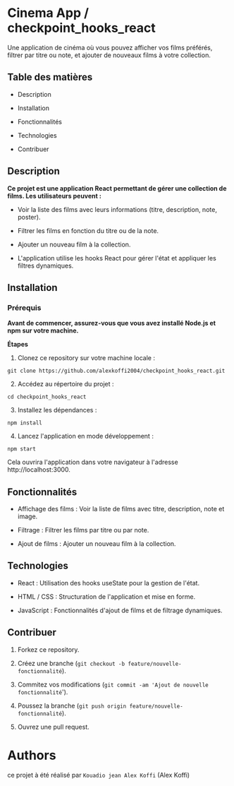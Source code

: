 # Cinema App / checkpoint_hooks_react
Une application de cinéma où vous pouvez afficher vos films préférés, filtrer par titre ou note, et ajouter de nouveaux films à votre collection.

## Table des matières
- Description

- Installation

- Fonctionnalités

- Technologies

- Contribuer

## Description
**Ce projet est une application React permettant de gérer une collection de films. Les utilisateurs peuvent :**

- Voir la liste des films avec leurs informations (titre, description, note, poster).

- Filtrer les films en fonction du titre ou de la note.

- Ajouter un nouveau film à la collection.

- L'application utilise les hooks React pour gérer l'état et appliquer les filtres dynamiques.

## Installation
### Prérequis
**Avant de commencer, assurez-vous que vous avez installé Node.js et npm sur votre machine.**

**Étapes**
1. Clonez ce repository sur votre machine locale :

```
git clone https://github.com/alexkoffi2004/checkpoint_hooks_react.git
```
2. Accédez au répertoire du projet :

```cd checkpoint_hooks_react```

3. Installez les dépendances :

```
npm install
```
4. Lancez l'application en mode développement :
```
npm start
```
Cela ouvrira l'application dans votre navigateur à l'adresse http://localhost:3000.

## Fonctionnalités
- Affichage des films : Voir la liste de films avec titre, description, note et image.

- Filtrage : Filtrer les films par titre ou par note.

- Ajout de films : Ajouter un nouveau film à la collection.

## Technologies
- React : Utilisation des hooks useState pour la gestion de l'état.

- HTML / CSS : Structuration de l'application et mise en forme.

- JavaScript : Fonctionnalités d'ajout de films et de filtrage dynamiques.

## Contribuer
1. Forkez ce repository.

2. Créez une branche (```git checkout -b feature/nouvelle-fonctionnalité```).

3. Commitez vos modifications (```git commit -am 'Ajout de nouvelle fonctionnalité```').

4. Poussez la branche (```git push origin feature/nouvelle-fonctionnalité```).

5. Ouvrez une pull request.

# Authors 

ce projet à été réalisé par ```Kouadio jean Alex Koffi``` (Alex Koffi)
